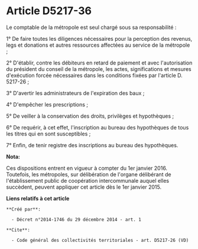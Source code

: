 # Article D5217-36

Le comptable de la métropole est seul chargé sous sa responsabilité : 

1° De faire toutes les diligences nécessaires pour la perception des revenus, legs et donations et autres ressources
affectées au service de la métropole ; 

2° D'établir, contre les débiteurs en retard de paiement et avec l'autorisation du président du conseil de la métropole, les
actes, significations et mesures d'exécution forcée nécessaires dans les conditions fixées par l'article D. 5217-26 ; 

3° D'avertir les administrateurs de l'expiration des baux ; 

4° D'empêcher les prescriptions ; 

5° De veiller à la conservation des droits, privilèges et hypothèques ; 

6° De requérir, à cet effet, l'inscription au bureau des hypothèques de tous les titres qui en sont susceptibles ; 

7° Enfin, de tenir registre des inscriptions au bureau des hypothèques.

**Nota:**

Ces dispositions entrent en vigueur à compter du 1er janvier 2016. Toutefois, les métropoles, sur délibération de l'organe
délibérant de l'établissement public de coopération intercommunale auquel elles succèdent, peuvent appliquer cet article dès
le 1er janvier 2015.

**Liens relatifs à cet article**

	**Créé par**:

	  - Décret n°2014-1746 du 29 décembre 2014 - art. 1

	**Cite**:

	  - Code général des collectivités territoriales - art. D5217-26 (VD)
